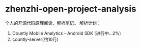 # zhenzhi-open-project-analysis
个人的开源代码原理阅读、解析笔记。
解析计划：
1. Countly Mobile Analytics - Android SDK (进行中...2%)
2. countly-server(约10月)
